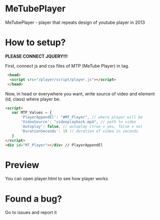 # MeTubePlayer
 MeTubePlayer - player that repeats design of youtube player in 2013
# How to setup?
**PLEASE CONNECT JQUERY!!!**

First, connect js and css files of MTP (MeTube Player) in <head> tag.
```html
 <head>
  <script src="/player/script/player.js"></script>
 </head>
 ```
 Now, in head or everywhere you want, write source of video and element (id, class) where player be.
 ```html
<script>
    var MTP_Values = {
        'PlayerAppendEl': "#MT_Player", // where player will be
        'VideoSource': "videoplayback.mp4", // path to video
        'Autoplay': false, // autoplay (true = yes, false = no)
        'DurationSeconds': 19 // duration of video in seconds
    }
</script>
<div id="MT_Player"></div> // PlayerAppendEl
 ```
 # Preview
 You can open player.html to see how player works
 # Found a bug?
Go to issues and report it
